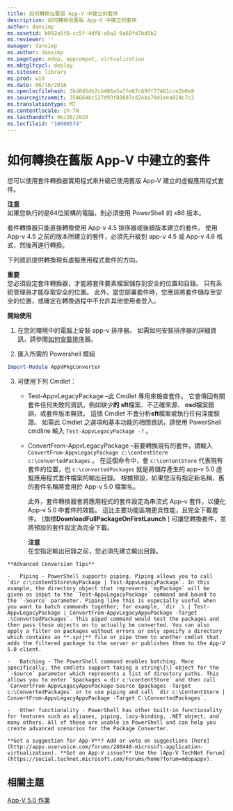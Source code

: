 ```yaml
---
title: 如何轉換在舊版 App-V 中建立的套件
description: 如何轉換在舊版 App-V 中建立的套件
author: dansimp
ms.assetid: b092a5f8-cc5f-4df8-a5a2-0a68fd7bd5b2
ms.reviewer: ''
manager: dansimp
ms.author: dansimp
ms.pagetype: mdop, appcompat, virtualization
ms.mktglfcycl: deploy
ms.sitesec: library
ms.prod: w10
ms.date: 06/16/2016
ms.openlocfilehash: 3bd0d5db7cb406a5a7fe67c69ff77461cce2b0a9
ms.sourcegitcommit: 354664bc527d93f80687cd2eba70d1eea024c7c3
ms.translationtype: MT
ms.contentlocale: zh-TW
ms.lasthandoff: 06/26/2020
ms.locfileid: "10800574"
---
```

# 如何轉換在舊版 App-V 中建立的套件


您可以使用套件轉換器實用程式來升級已使用舊版 App-V 建立的虛擬應用程式套件。

**注意**  
如果您執行的是64位架構的電腦，則必須使用 PowerShell 的 x86 版本。



套件轉換器只能直接轉換使用 App-v 4.5 排序器或後續版本建立的套件。 使用 App-v 4.5 之前的版本所建立的套件，必須先升級到 app-v 4.5 或 App-v 4.6 格式，然後再進行轉換。

下列資訊提供轉換現有虛擬應用程式套件的方向。

**重要**  
您必須設定套件轉換器，才能將套件要素檔案儲存到安全的位置和目錄。 只有系統管理員才能存取安全的位置。 此外，當您部署套件時，您應該將套件儲存至安全的位置，或確定在轉換過程中不允許其他使用者登入。



**開始使用**

1.  在您的環境中的電腦上安裝 app-v 排序器。 如需如何安裝排序器的詳細資訊，請參閱[如何安裝排序](how-to-install-the-sequencer-beta-gb18030.md)器。

2. 匯入所需的 Powershell 模組

```powershell
Import-Module AppVPkgConverter
```

3. 可使用下列 Cmdlet：

   -   Test-AppvLegacyPackage –此 Cmdlet 專用來檢查套件。 它會傳回有關套件任何失敗的資訊，例如缺少**的 sft**檔案、不正確來源、 **osd**檔案錯誤，或套件版本無效。 這個 Cmdlet 不會分析**sft**檔案或執行任何深度驗證。 如需此 Cmdlet 之選項和基本功能的相關資訊，請使用 PowerShell cmdline 輸入 `Test-AppvLegacyPackage -?` 。

   -   ConvertFrom-AppvLegacyPackage –若要轉換現有的套件，請輸入 `ConvertFrom-AppvLegacyPackage c:\contentStore c:\convertedPackages` 。 在這個命令中，會 `c:\contentStore` 代表現有套件的位置，也 `c:\convertedPackages` 就是將儲存產生的 app-v 5.0 虛擬應用程式套件檔案的輸出目錄。 根據預設，如果您沒有指定新名稱，舊的套件名稱將會用於 App-v 5.0 檔案名。

       此外，套件轉換器會將應用程式的套件設定為串流式 App-v 套件，以優化 App-v 5.0 中套件的效能。  這比主要功能區塊更具性能，且完全下載套件。 [旗標**DownloadFullPackageOnFirstLaunch** ] 可讓您轉換套件，並將預設的套件設定為完全下載。

       **注意**  
       在您指定輸出目錄之前，您必須先建立輸出目錄。



~~~
**Advanced Conversion Tips**

-   Piping - PowerShell supports piping. Piping allows you to call `dir c:\contentStore\myPackage | Test-AppvLegacyPackage`. In this example, the directory object that represents `myPackage` will be given as input to the `Test-AppvLegacyPackage` command and bound to the `-Source` parameter. Piping like this is especially useful when you want to batch commands together; for example, `dir .\ | Test-AppvLegacyPackage | ConvertFrom-AppvLegacyAppvPackage -Target .\ConvertedPackages`. This piped command would test the packages and then pass those objects on to actually be converted. You can also apply a filter on packages without errors or only specify a directory which contains an **.sprj** file or pipe them to another cmdlet that adds the filtered package to the server or publishes them to the App-V 5.0 client.

-   Batching - The PowerShell command enables batching. More specifically, the cmdlets support taking a string\[\] object for the `-Source` parameter which represents a list of directory paths. This allows you to enter `$packages = dir c:\contentStore` and then call `ConvertFrom-AppvLegacyAppvPackage-Source $packages -Target c:\ConvertedPackages` or to use piping and call `dir c:\ContentStore | ConvertFrom-AppvLegacyAppvPackage -Target C:\ConvertedPackages`.

-   Other functionality - PowerShell has other built-in functionality for features such as aliases, piping, lazy-binding, .NET object, and many others. All of these are usable in PowerShell and can help you create advanced scenarios for the Package Converter.

**Got a suggestion for App-V**? Add or vote on suggestions [here](http://appv.uservoice.com/forums/280448-microsoft-application-virtualization). **Got an App-V issue?** Use the [App-V TechNet Forum](https://social.technet.microsoft.com/Forums/home?forum=mdopappv).
~~~

## 相關主題


[App-V 5.0 作業](operations-for-app-v-50.md)










